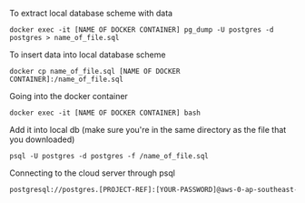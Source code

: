 To extract local database scheme with data
```
docker exec -it [NAME OF DOCKER CONTAINER] pg_dump -U postgres -d postgres > name_of_file.sql 
```

To insert data into local database scheme
```
docker cp name_of_file.sql [NAME OF DOCKER CONTAINER]:/name_of_file.sql
```

Going into the docker container
```
docker exec -it [NAME OF DOCKER CONTAINER] bash
```

Add it into local db (make sure you're in the same directory as the file that you downloaded)
```
psql -U postgres -d postgres -f /name_of_file.sql 
```

Connecting to the cloud server through psql
```bash
postgresql://postgres.[PROJECT-REF]:[YOUR-PASSWORD]@aws-0-ap-southeast-1.pooler.supabase.com:5432/postgres
```